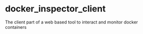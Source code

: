 # docker_inspector_client
The client part of a web based tool to interact and monitor docker containers
